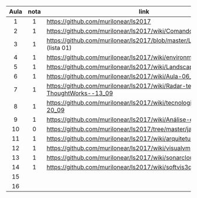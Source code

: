 | Aula  | nota | link | comentário  |
|:-:|:-:|---|:-:|
| 1  | 1  | https://github.com/murilonear/ls2017  |   |
| 2  | 1  | https://github.com/murilonear/ls2017/wiki/Comandos  |   |
| 3  | 1  | https://github.com/murilonear/ls2017/blob/master/Lista%2001.pdf (lista 01)  |   |
| 4  | 1  | https://github.com/murilonear/ls2017/wiki/environment  |   |
| 5  | 1  | https://github.com/murilonear/ls2017/wiki/Landscape---Respostas  |   |
| 6  | 1 | https://github.com/murilonear/ls2017/wiki/Aula-06_09_2017  |   |
| 7  | 1 | https://github.com/murilonear/ls2017/wiki/Radar-tecnológico-da-ThoughtWorks--13_09  |   |
| 8  | 1  | https://github.com/murilonear/ls2017/wiki/tecnologiasThoughtworks-20_09  |   |
| 9  | 1  | https://github.com/murilonear/ls2017/wiki/Análise-estática  |   |
| 10  | 0  |  https://github.com/murilonear/ls2017/tree/master/javancss |   |
| 11  | 1  |  https://github.com/murilonear/ls2017/wiki/arquitetura |   |
| 12  | 1 |  https://github.com/murilonear/ls2017/wiki/visualvm |   |
| 13  | 1  | https://github.com/murilonear/ls2017/wiki/sonarcloud |   |
| 14  | 1  | https://github.com/murilonear/ls2017/wiki/softvis3d  |   |
| 15  |   |   |   |
| 16  |   |   |   |
